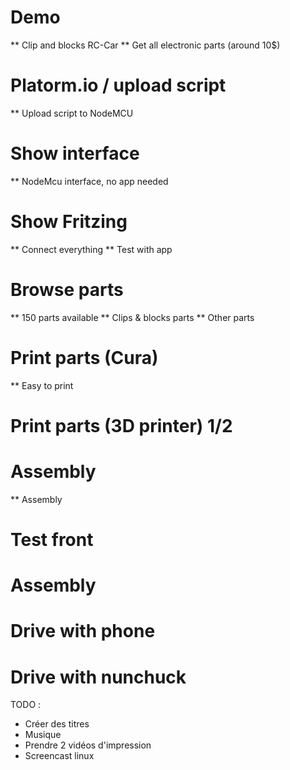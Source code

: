 # Demo
** Clip and blocks RC-Car
** Get all electronic parts (around 10$)
# Platorm.io / upload script
** Upload script to NodeMCU
# Show interface
** NodeMcu interface, no app needed
# Show Fritzing
** Connect everything
** Test with app
# Browse parts
** 150 parts available
** Clips & blocks parts
** Other parts
# Print parts (Cura)
** Easy to print
# Print parts (3D printer) 1/2
# Assembly
** Assembly
# Test front
# Assembly
# Drive with phone
# Drive with nunchuck

TODO : 
* Créer des titres
* Musique
* Prendre 2 vidéos d'impression
* Screencast linux